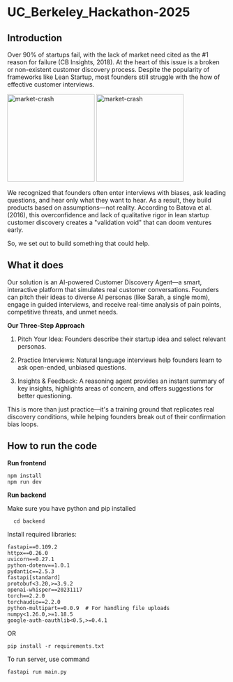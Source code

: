 # UC_Berkeley_Hackathon-2025

## Introduction

Over 90% of startups fail, with the lack of market need cited as the #1 reason for failure (CB Insights, 2018). At the heart of this issue is a broken or non-existent customer discovery process. Despite the popularity of frameworks like Lean Startup, most founders still struggle with the how of effective customer interviews.

<img src="https://github.com/user-attachments/assets/ca2a0063-86c0-4d9f-b99d-0983afa7cdea" alt="market-crash" height="200" width="200" />
<img src="https://github.com/user-attachments/assets/a97474ac-73f2-49e2-9f2b-05841c0c12ba" alt="market-crash" height="200" width="200"/>

We recognized that founders often enter interviews with biases, ask leading questions, and hear only what they want to hear. As a result, they build products based on assumptions—not reality. According to Batova et al. (2016), this overconfidence and lack of qualitative rigor in lean startup customer discovery creates a "validation void" that can doom ventures early.

So, we set out to build something that could help.

## What it does

Our solution is an AI-powered Customer Discovery Agent—a smart, interactive platform that simulates real customer conversations. Founders can pitch their ideas to diverse AI personas (like Sarah, a single mom), engage in guided interviews, and receive real-time analysis of pain points, competitive threats, and unmet needs.

**Our Three-Step Approach**

1. Pitch Your Idea: Founders describe their startup idea and select relevant personas.

2. Practice Interviews: Natural language interviews help founders learn to ask open-ended, unbiased questions.

3. Insights & Feedback: A reasoning agent provides an instant summary of key insights, highlights areas of concern, and offers suggestions for better questioning.

This is more than just practice—it's a training ground that replicates real discovery conditions, while helping founders break out of their confirmation bias loops.

## How to run the code

**Run frontend**

    npm install 
    npm run dev

**Run backend**

Make sure you have python and pip installed
  
      cd backend
  
Install required libraries:
  
    fastapi==0.109.2
    httpx==0.26.0
    uvicorn==0.27.1
    python-dotenv==1.0.1
    pydantic==2.5.3
    fastapi[standard]
    protobuf<3.20,>=3.9.2
    openai-whisper==20231117
    torch==2.2.0
    torchaudio==2.2.0
    python-multipart==0.0.9  # For handling file uploads
    numpy<1.26.0,>=1.18.5
    google-auth-oauthlib<0.5,>=0.4.1
    
OR

    pip install -r requirements.txt

To run server, use command

    fastapi run main.py
